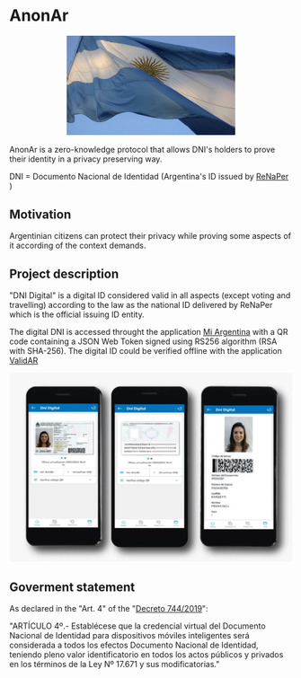 # AnonAr

<p align="center">
  <img src="https://github.com/Lorenz29/anon-ar/blob/main/files/bandera-nacional-4.jpg" width="300">
</p>

AnonAr is a zero-knowledge protocol that allows DNI's holders to prove their identity in a privacy preserving way.

DNI = Documento Nacional de Identidad (Argentina's ID issued by [ReNaPer](https://www.argentina.gob.ar/interior/renaper) )


## Motivation

Argentinian citizens can protect their privacy while proving some aspects of it according of the context demands.


## Project description

"DNI Digital" is a digital ID considered valid in all aspects (except voting and travelling) according to the law as the national ID delivered by ReNaPer which is the official issuing ID entity.

The digital DNI is accessed throught the application [Mi Argentina](https://www.argentina.gob.ar/miargentina) with a QR code containing a JSON Web Token signed using RS256 algorithm (RSA with SHA-256). The digital ID could be verified offline with the application [ValidAR](https://www.argentina.gob.ar/validar)

<p align="center">
  <img src="https://github.com/Lorenz29/anon-ar/blob/main/files/dni-digital-2024.webp">
</p>

## Goverment statement

As declared in the "Art. 4" of the "[Decreto 744/2019](https://www.boletinoficial.gob.ar/detalleAviso/primera/220176/20191030)": 

"ARTÍCULO 4º.- Establécese que la credencial virtual del Documento Nacional de Identidad para dispositivos móviles inteligentes será considerada a todos los efectos Documento Nacional de Identidad, teniendo pleno valor identificatorio en todos los actos públicos y privados en los términos de la Ley Nº 17.671 y sus modificatorias."